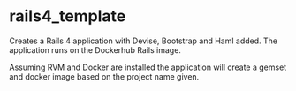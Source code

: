 # rails4_template
Creates a Rails 4 application with Devise, Bootstrap and Haml added. The application runs on the Dockerhub Rails image.

Assuming RVM and Docker are installed the application will create a gemset and docker image based on the project name given. 
